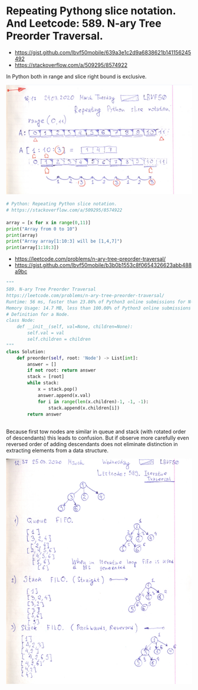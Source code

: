 # Repeating Pythong slice notation. And Leetcode: 589. N-ary Tree Preorder Traversal.

- https://gist.github.com/lbvf50mobile/639a3e1c2d9a6838621b141156245492
- https://stackoverflow.com/a/509295/8574922

In Python both in range and slice right bound is exclusive.

![pythong slice notation: left bound inclusive, right bound exclusive](python_slice_notation.png)

```Python
# Python: Repeating Python slice notation.
# https://stackoverflow.com/a/509295/8574922

array = [x for x in range(0,11)]
print("Array from 0 to 10")
print(array)
print("Array array[1:10:3] will be [1,4,7]")
print(array[1:10:3])
```

- https://leetcode.com/problems/n-ary-tree-preorder-traversal/
- https://gist.github.com/lbvf50mobile/b3b0b1553c8f0654326623abb488a9bc

```Python
"""
589. N-ary Tree Preorder Traversal
https://leetcode.com/problems/n-ary-tree-preorder-traversal/
Runtime: 56 ms, faster than 23.86% of Python3 online submissions for N-ary Tree Preorder Traversal.
Memory Usage: 14.7 MB, less than 100.00% of Python3 online submissions for N-ary Tree Preorder Traversal.
# Definition for a Node.
class Node:
    def __init__(self, val=None, children=None):
        self.val = val
        self.children = children
"""
class Solution:
    def preorder(self, root: 'Node') -> List[int]:
        answer = []
        if not root: return answer
        stack = [root]
        while stack:
            x = stack.pop()
            answer.append(x.val)
            for i in range(len(x.children)-1, -1, -1):
                stack.append(x.children[i])
        return answer
            
```
Because first tow nodes are similar in queue and stack (with rotated order of descendants) this leads to confusion. But if observe more carefully even reversed order of adding descendants does not eliminate distinction in extracting elements from a data structure.


![Because two first nodes is similar in queue and "reversed" stack, this leads to confusion.](589lc.png)